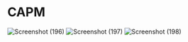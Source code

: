 # CAPM
![Screenshot (196)](https://github.com/shishodiamanish/CAPM/assets/85450180/986b4825-388a-4abd-8e83-b139dc619846)
![Screenshot (197)](https://github.com/shishodiamanish/CAPM/assets/85450180/acdab1f5-7467-4e8b-ba73-ac0769147fce)
![Screenshot (198)](https://github.com/shishodiamanish/CAPM/assets/85450180/4926f6c7-5b26-4c7a-8e1b-104a385e8984)
